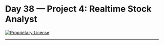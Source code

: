 # Day 38 — Project 4: Realtime Stock Analyst

[![Proprietary License](https://img.shields.io/badge/license-proprietary-red.svg)](../LICENSE)

---

